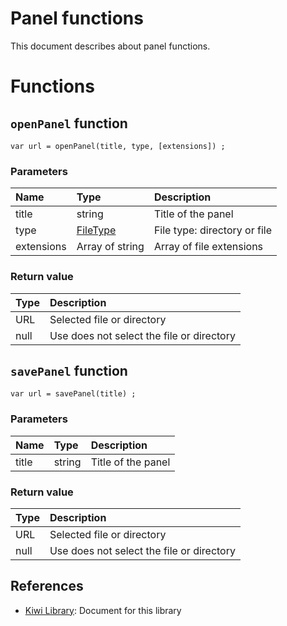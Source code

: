 # Panel functions
This document describes about panel functions.

# Functions
## `openPanel` function
````
var url = openPanel(title, type, [extensions]) ;
````
### Parameters
|Name     |Type     |Description              |
|:---     |:---     |:---                     |
|title    |string   |Title of the panel       |
|type     |[FileType](https://github.com/steelwheels/KiwiScript/blob/master/KiwiLibrary/Document/Enum/FileType.md) |File type: directory or file |
|extensions |Array of string | Array of file extensions |

### Return value
|Type     |Description              |
|:---     |:---                     |
|URL      |Selected file or directory |
|null     |Use does not select the file or directory  |

## `savePanel` function
````
var url = savePanel(title) ;
````
### Parameters
|Name     |Type     |Description              |
|:---     |:---     |:---                     |
|title    |string   |Title of the panel       |

### Return value
|Type     |Description              |
|:---     |:---                     |
|URL      |Selected file or directory |
|null     |Use does not select the file or directory  |

## References
* [Kiwi Library](https://github.com/steelwheels/KiwiScript/blob/master/KiwiLibrary/Document/Library.md): Document for this library


